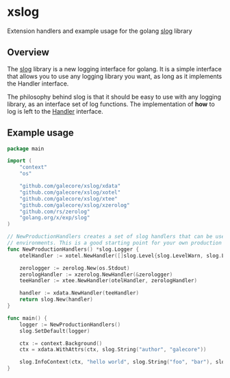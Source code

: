 # xslog
Extension handlers and example usage for the golang [slog](https://pkg.go.dev/golang.org/x/exp/slog) library

## Overview

The [slog](https://pkg.go.dev/golang.org/x/exp/slog) library is a new logging interface for golang.
It is a simple interface that allows you to use any logging library you want, as long as it implements the Handler interface.

The philosophy behind slog is that it should be easy to use with any logging library, as an interface set of log functions.
The implementation of __how__ to log is left to the [Handler](https://pkg.go.dev/golang.org/x/exp/slog#Handler) interface.

## Example usage 

```go
package main

import (
	"context"
	"os"

	"github.com/galecore/xslog/xdata"
	"github.com/galecore/xslog/xotel"
	"github.com/galecore/xslog/xtee"
	"github.com/galecore/xslog/xzerolog"
	"github.com/rs/zerolog"
	"golang.org/x/exp/slog"
)

// NewProductionHandlers creates a set of slog handlers that can be used in production
// environments. This is a good starting point for your own production logging setup.
func NewProductionHandlers() *slog.Logger {
	otelHandler := xotel.NewHandler([]slog.Level{slog.LevelWarn, slog.LevelError}, xotel.DefaultKeyBuilder)

	zerologger := zerolog.New(os.Stdout)
	zerologHandler := xzerolog.NewHandler(&zerologger)
	teeHandler := xtee.NewHandler(otelHandler, zerologHandler)

	handler := xdata.NewHandler(teeHandler)
	return slog.New(handler)
}

func main() {
	logger := NewProductionHandlers()
	slog.SetDefault(logger)

	ctx := context.Background()
	ctx = xdata.WithAttrs(ctx, slog.String("author", "galecore"))

	slog.InfoContext(ctx, "hello world", slog.String("foo", "bar"), slog.Int("baz", 42))
}
```